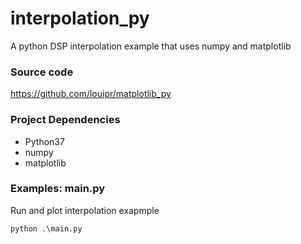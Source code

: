 # interpolation_py
A python DSP interpolation example that uses numpy and matplotlib 

### Source code
https://github.com/louipr/matplotlib_py


### Project Dependencies 
* Python37
* numpy
* matplotlib

### Examples: main.py
Run and plot interpolation exapmple
```
python .\main.py
```
